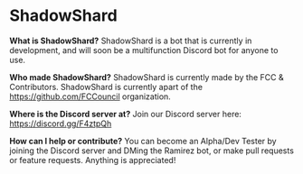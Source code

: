 # ShadowShard
__What is ShadowShard?__
ShadowShard is a bot that is currently in development, and will soon be a multifunction Discord bot for anyone to use.

__Who made ShadowShard?__
ShadowShard is currently made by the FCC & Contributors.
ShadowShard is currently apart of the https://github.com/FCCouncil organization.

__Where is the Discord server at?__
Join our Discord server here: https://discord.gg/F4ztpQh

__How can I help or contribute?__
You can become an Alpha/Dev Tester by joining the Discord server and DMing the Ramirez bot, or make pull requests or feature requests. Anything is appreciated!
